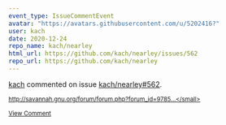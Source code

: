 ```yaml
---
event_type: IssueCommentEvent
avatar: "https://avatars.githubusercontent.com/u/5202416?"
user: kach
date: 2020-12-24
repo_name: kach/nearley
html_url: https://github.com/kach/nearley/issues/562
repo_url: https://github.com/kach/nearley
---
```


<a href='https://github.com/kach' target='_blank'>kach</a> commented on issue <a href='https://github.com/kach/nearley/issues/562' target='_blank'>kach/nearley#562</a>.

<small>http://savannah.gnu.org/forum/forum.php?forum_id=9785...</small>

<a href='https://github.com/kach/nearley/issues/562' target='_blank'>View Comment</a>